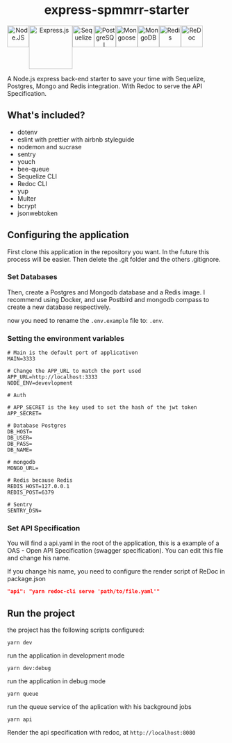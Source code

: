 <div align="center">

 # express-spmmrr-starter

  <div style="display: flex">
    <a href="https://nodejs.org/en/">
      <img src="https://devicons.github.io/devicon/devicon.git/icons/nodejs/nodejs-original.svg" alt="Node.JS"  width="50" height="50"/>
    </a>
     <a href="https://expressjs.com/pt-br/">
      <img src="https://expressjs.com/images/express-facebook-share.png" alt="Express.js"  width="100"/>
    </a>
    <a href="https://sequelize.org/master/">
      <img src="https://sequelize.org/master/manual/asset/logo-small.png" alt="Sequelize"  width="50" height="50"/>
    </a>
   <a href="https://www.postgresql.org/">
      <img src="https://devicons.github.io/devicon/devicon.git/icons/postgresql/postgresql-original.svg" alt="PostgreSQL"  width="50" height="50"/>
    </a>
    <a href="https://mongoosejs.com/">
      <img src="https://images.opencollective.com/frontendmasters/0b9cda4/logo/256.png" alt="Mongoose"  width="50" height="50"/>
    </a>
    <a href="https://www.mongodb.com/">
      <img src="https://devicon.dev/devicon.git/icons/mongodb/mongodb-original.svg" alt="MongoDB"  width="50" height="50"/>
    </a>
    <a href="https://redis.io/">
      <img src="https://devicon.dev/devicon.git/icons/redis/redis-original.svg" alt="Redis"  width="50" height="50"/>
    </a>
    <a href="https://github.com/Redocly/redoc">
      <img src="https://res.cloudinary.com/apideck/image/upload/v1594740999/icons/redoc.png" alt="ReDoc"  width="50" height="50"/>
    </a>

  </div>

</div>

A Node.js express back-end starter to save your time with Sequelize, Postgres, Mongo and Redis integration. With Redoc to serve the API Specification.

## What's included?
- dotenv
- eslint with prettier with airbnb styleguide
- nodemon and sucrase
- sentry
- youch
- bee-queue
- Sequelize CLI
- Redoc CLI
- yup
- Multer
- bcrypt
- jsonwebtoken

## Configuring the application
First clone this application in the repository you want. In the future this process will be easier. Then delete the .git folder and the others .gitignore.
### Set Databases
Then, create a Postgres and Mongodb database and a Redis image. I recommend using Docker, and use Postbird and mongodb compass to create a new database respectively.

now you need to rename the `.env.example` file to: `.env`.

### Setting the environment variables
```Shell
# Main is the default port of applicativon
MAIN=3333

# Change the APP_URL to match the port used
APP_URL=http://localhost:3333
NODE_ENV=devevlopment

# Auth

# APP_SECRET is the key used to set the hash of the jwt token
APP_SECRET=

# Database Postgres
DB_HOST=
DB_USER=
DB_PASS=
DB_NAME=

# mongodb
MONGO_URL=

# Redis because Redis
REDIS_HOST=127.0.0.1
REDIS_POST=6379

# Sentry
SENTRY_DSN=
```
### Set API Specification
You will find a api.yaml in the root of the application, this is a example of a OAS - Open API Specification (swagger specification). You can edit this file and change his name.

If you change his name, you need to configure the render script of ReDoc in package.json

```JSON
"api": "yarn redoc-cli serve 'path/to/file.yaml'"
```

## Run the project

the project has the following scripts configured:

```
yarn dev
```
run the application in development mode

```
yarn dev:debug
```
run the application in debug mode

```
yarn queue
```
run the queue service of the aplication with his background jobs

```
yarn api
```
Render the api specification with redoc, at `http://localhost:8080`
